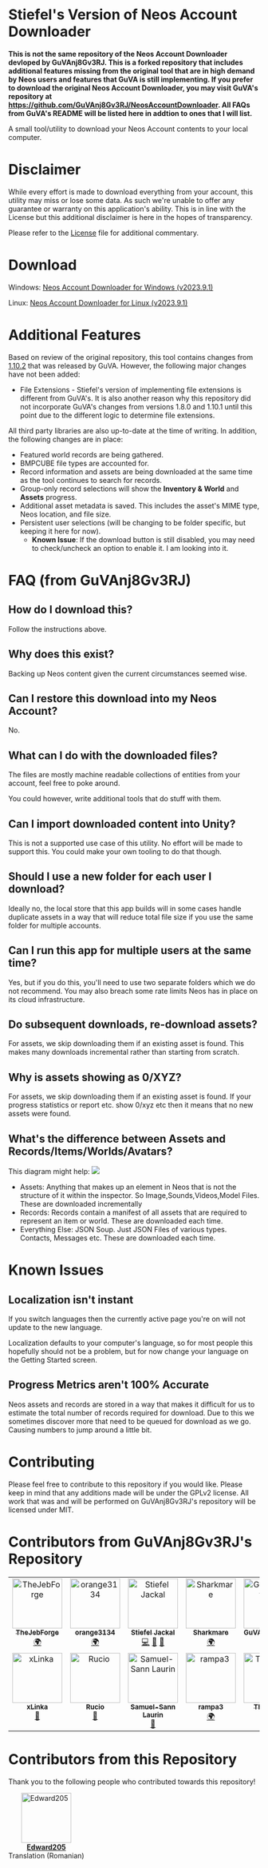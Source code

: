 ﻿# Stiefel's Version of Neos Account Downloader

**This is not the same repository of the Neos Account Downloader devloped by GuVAnj8Gv3RJ. This is a forked repository that includes additional features missing from the original tool that are in high demand by Neos users and features that GuVA is still implementing. If you prefer to download the original Neos Account Downloader, you may visit GuVA's repository at https://github.com/GuVAnj8Gv3RJ/NeosAccountDownloader. All FAQs from GuVA's README will be listed here in addtion to ones that I will list.**

A small tool/utility to download your Neos Account contents to your local computer.

# Disclaimer
While every effort is made to download everything from your account, this utility may miss or lose some data. As such we're unable to offer any guarantee or warranty on this application's ability. This is in line with the License but this additional disclaimer is here in the hopes of transparency.

Please refer to the [License](LICENSE.md) file for additional commentary.

# Download

Windows:
[Neos Account Downloader for Windows (v2023.9.1)](https://github.com/stiefeljackal/NeosAccountDownloaderGPL/releases/download/v2023.9.1/AccountDownloaderWindows-v2023.9.1.zip)

Linux:
[Neos Account Downloader for Linux (v2023.9.1)](https://github.com/stiefeljackal/NeosAccountDownloaderGPL/releases/download/v2023.9.1/AccountDownloaderLinux-v2023.9.1.tar.gz)

# Additional Features

Based on review of the original repository, this tool contains changes from [1.10.2](https://github.com/GuVAnj8Gv3RJ/NeosAccountDownloader/releases/tag/v1.10.2) that was released by GuVA. However, the following major changes have not been added:

- File Extensions - Stiefel's version of implementing file extensions is different from GuVA's. It is also another reason why this repository did not incorporate GuVA's changes from versions 1.8.0 and 1.10.1 until this point due to the different logic to determine file extensions.

All third party libraries are also up-to-date at the time of writing. In addition, the following changes are in place:

- Featured world records are being gathered.
- BMPCUBE file types are accounted for.
- Record information and assets are being downloaded at the same time as the tool continues to search for records.
- Group-only record selections will show the **Inventory & World** and **Assets** progress.
- Additional asset metadata is saved. This includes the asset's MIME type, Neos location, and file size.
- Persistent user selections (will be changing to be folder specific, but keeping it here for now).
  - **Known Issue**: If the download button is still disabled, you may need to check/uncheck an option to enable it. I am looking into it.

# FAQ (from GuVAnj8Gv3RJ)

## How do I download this?
Follow the instructions above.

## Why does this exist?
Backing up Neos content given the current circumstances seemed wise.

## Can I restore this download into my Neos Account?
No.

## What can I do with the downloaded files?
The files are mostly machine readable collections of entities from your account, feel free to poke around.

You could however, write additional tools that do stuff with them.

## Can I import downloaded content into Unity?
This is not a supported use case of this utility. No effort will be made to support this. You could make your own tooling to do that though.

## Should I use a new folder for each user I download?
Ideally no, the local store that this app builds will in some cases handle duplicate assets in a way that will reduce total file size if you use the same folder for multiple accounts.

## Can I run this app for multiple users at the same time?
Yes, but if you do this, you'll need to use two separate folders which we do not recommend. You may also breach some rate limits Neos has in place on its cloud infrastructure.

## Do subsequent downloads, re-download assets?
For assets, we skip downloading them if an existing asset is found. This makes many downloads incremental rather than starting from scratch.

## Why is assets  showing as 0/XYZ?
For assets, we skip downloading them if an existing asset is found. If your progress statistics or report etc. show 0/xyz etc then it means that no new assets were found.

## What's the difference between Assets and Records/Items/Worlds/Avatars?
This diagram might help:
![](docs/AssetsVsNonAssets.png)

- Assets: Anything that makes up an element in Neos that is not the structure of it within the inspector. So Image,Sounds,Videos,Model Files. These are downloaded incrementally
- Records: Records contain a manifest of all assets that are required to represent an item or world. These are downloaded each time.
- Everything Else: JSON Soup. Just JSON Files of various types. Contacts, Messages etc. These are downloaded each time.

# Known Issues

## Localization isn't instant
If you switch languages then the currently active page you're on will not update to the new language. 

Localization defaults to your computer's language, so for most people this hopefully should not be a problem, but for now change your language on the Getting Started screen.

## Progress Metrics aren't 100% Accurate
Neos assets and records are stored in a way that makes it difficult for us to estimate the total number of records required for download. Due to this we sometimes discover more that need to be queued for download as we go. Causing numbers to jump around a little bit.

# Contributing
Please feel free to contribute to this repository if you would like. Please keep in mind that any additions made will be under the GPLv2 license. All work that was and will be performed on GuVAnj8Gv3RJ's repository will be licensed under MIT.

# Contributors from GuVAnj8Gv3RJ's Repository

<!-- ALL-CONTRIBUTORS-LIST:START - Do not remove or modify this section -->
<!-- prettier-ignore-start -->
<!-- markdownlint-disable -->
<table>
  <tbody>
    <tr>
      <td align="center" valign="top" width="14.28%"><a href="https://github.com/TheJebForge"><img src="https://avatars.githubusercontent.com/u/12719947?v=4?s=100" width="100px;" alt="TheJebForge"/><br /><sub><b>TheJebForge</b></sub></a><br /><a href="#translation-TheJebForge" title="Translation">🌍</a></td>
      <td align="center" valign="top" width="14.28%"><a href="https://github.com/orange3134"><img src="https://avatars.githubusercontent.com/u/56525091?v=4?s=100" width="100px;" alt="orange3134"/><br /><sub><b>orange3134</b></sub></a><br /><a href="#translation-orange3134" title="Translation">🌍</a></td>
      <td align="center" valign="top" width="14.28%"><a href="https://github.com/stiefeljackal"><img src="https://avatars.githubusercontent.com/u/20023996?v=4?s=100" width="100px;" alt="Stiefel Jackal"/><br /><sub><b>Stiefel Jackal</b></sub></a><br /><a href="https://github.com/GuVAnj8Gv3RJ/NeosAccountDownloader/commits?author=stiefeljackal" title="Code">💻</a> <a href="https://github.com/GuVAnj8Gv3RJ/NeosAccountDownloader/issues?q=author%3Astiefeljackal" title="Bug reports">🐛</a> <a href="#research-stiefeljackal" title="Research">🔬</a></td>
      <td align="center" valign="top" width="14.28%"><a href="https://github.com/Sharkmare"><img src="https://avatars.githubusercontent.com/u/34294231?v=4?s=100" width="100px;" alt="Sharkmare"/><br /><sub><b>Sharkmare</b></sub></a><br /><a href="#translation-Sharkmare" title="Translation">🌍</a></td>
      <td align="center" valign="top" width="14.28%"><a href="https://github.com/GuVAnj8Gv3RJ"><img src="https://avatars.githubusercontent.com/u/132167543?v=4?s=100" width="100px;" alt="GuVAnj8Gv3RJ"/><br /><sub><b>GuVAnj8Gv3RJ</b></sub></a><br /><a href="https://github.com/GuVAnj8Gv3RJ/NeosAccountDownloader/commits?author=GuVAnj8Gv3RJ" title="Code">💻</a> <a href="#maintenance-GuVAnj8Gv3RJ" title="Maintenance">🚧</a></td>
      <td align="center" valign="top" width="14.28%"><a href="https://github.com/RileyGuy"><img src="https://avatars.githubusercontent.com/u/9770110?v=4?s=100" width="100px;" alt="Cyro"/><br /><sub><b>Cyro</b></sub></a><br /><a href="https://github.com/GuVAnj8Gv3RJ/NeosAccountDownloader/commits?author=RileyGuy" title="Code">💻</a></td>
      <td align="center" valign="top" width="14.28%"><a href="https://github.com/Psychpsyo"><img src="https://avatars.githubusercontent.com/u/60073468?v=4?s=100" width="100px;" alt="Psychpsyo"/><br /><sub><b>Psychpsyo</b></sub></a><br /><a href="https://github.com/GuVAnj8Gv3RJ/NeosAccountDownloader/commits?author=Psychpsyo" title="Code">💻</a> <a href="#translation-Psychpsyo" title="Translation">🌍</a></td>
    </tr>
    <tr>
      <td align="center" valign="top" width="14.28%"><a href="https://github.com/Xlinka"><img src="https://avatars.githubusercontent.com/u/22996716?v=4?s=100" width="100px;" alt="xLinka"/><br /><sub><b>xLinka</b></sub></a><br /><a href="#research-Xlinka" title="Research">🔬</a></td>
      <td align="center" valign="top" width="14.28%"><a href="https://github.com/bontebok"><img src="https://avatars.githubusercontent.com/u/23562523?v=4?s=100" width="100px;" alt="Rucio"/><br /><sub><b>Rucio</b></sub></a><br /><a href="https://github.com/GuVAnj8Gv3RJ/NeosAccountDownloader/issues?q=author%3Abontebok" title="Bug reports">🐛</a></td>
      <td align="center" valign="top" width="14.28%"><a href="http://www.xeltalania.com"><img src="https://avatars.githubusercontent.com/u/19335111?v=4?s=100" width="100px;" alt="Samuel-Sann Laurin"/><br /><sub><b>Samuel-Sann Laurin</b></sub></a><br /><a href="https://github.com/GuVAnj8Gv3RJ/NeosAccountDownloader/issues?q=author%3ASectOLT" title="Bug reports">🐛</a></td>
      <td align="center" valign="top" width="14.28%"><a href="https://github.com/rampa3"><img src="https://avatars.githubusercontent.com/u/68955305?v=4?s=100" width="100px;" alt="rampa3"/><br /><sub><b>rampa3</b></sub></a><br /><a href="#translation-rampa3" title="Translation">🌍</a></td>
      <td align="center" valign="top" width="14.28%"><a href="https://github.com/ThomFox"><img src="https://avatars.githubusercontent.com/u/137287064?v=4?s=100" width="100px;" alt="ThomFox"/><br /><sub><b>ThomFox</b></sub></a><br /><a href="#research-ThomFox" title="Research">🔬</a></td>
      <td align="center" valign="top" width="14.28%"><a href="https://github.com/5H4D0W-X"><img src="https://avatars.githubusercontent.com/u/99607717?v=4?s=100" width="100px;" alt="5H4D0W-X"/><br /><sub><b>5H4D0W-X</b></sub></a><br /><a href="https://github.com/GuVAnj8Gv3RJ/NeosAccountDownloader/issues?q=author%3A5H4D0W-X" title="Bug reports">🐛</a></td>
      <td align="center" valign="top" width="14.28%"><a href="http://probableprime.co.uk"><img src="https://avatars.githubusercontent.com/u/8791132?v=4?s=100" width="100px;" alt="ProbablePrime"/><br /><sub><b>ProbablePrime</b></sub></a><br /><a href="https://github.com/GuVAnj8Gv3RJ/NeosAccountDownloader/issues?q=author%3AProbablePrime" title="Bug reports">🐛</a></td>
    </tr>
  </tbody>
</table>

<!-- markdownlint-restore -->
<!-- prettier-ignore-end -->

<!-- ALL-CONTRIBUTORS-LIST:END -->

# Contributors from this Repository

Thank you to the following people who contributed towards this repository!

<div style="display:flex">
  <div style="display:flex; flex-direction:column;align-items:center">
    <a style="display:flex; flex-direction:column;align-items:center;" href="https://github.com/Edward205">
      <img src="https://avatars.githubusercontent.com/u/52004020?s=100&v=4" width="100px;" alt="Edward205">
      <strong>Edward205</strong>
    </a>
    Translation (Romanian)
  </div>
</div>